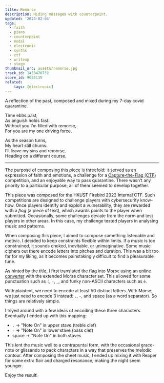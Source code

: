 ```yaml
---
title: Remorse
description: Hiding messages with counterpoint.
updated: '2023-02-04'
tags:
  - faith
  - piano
  - counterpoint
  - modal
  - electronic
  - synths
  - ctf
  - writeup
  - stego
thumbnail_src: assets/remorse.jpg
track_id: 1433470732
score_id: 9645115
related:
    tags: [electronic]
---
```


A reflection of the past, composed and mixed during my 7-day covid quarantine.

Time ebbs past,  
As anguish holds fast.  
Without you I’m filled with remorse,  
For you are my one driving force.

As the season turns,  
My heart still churns.  
I’ll leave my sins and remorse,  
Heading on a different course.

---

The purpose of composing this piece is threefold: it served as an expression of faith and emotions, a challenge for a [Capture-the-Flag (CTF)](/tags/ctf) competition, and an enjoyable way to pass quarantine. There wasn't any priority to a particular purpose; all of them seemed to develop together.

This piece was composed for the HKUST Firebird 2023 Internal CTF. Such competitions are designed to challenge players with cybersecurity know-how. Once players identify and exploit a vulnerability, they are rewarded with a *flag* (a piece of text), which awards points to the player when submitted. Occasionally, some challenges deviate from the norm and test players in other areas. In this case, my challenge tested players in analysing music and patterns.

When composing this piece, I aimed to compose something listenable and motivic. I decided to keep constraints flexible within limits. If a music is too constrained, it sounds choked, inevitable, or unimaginative. Some music ciphers out there encode letters into pitches and duration. This was a bit too far for my liking, as it becomes painstakingly difficult to find a pleasurable tune.

As hinted by the title, I first translated the flag into Morse using an [online converter](https://onlineasciitools.com/convert-ascii-to-morse) with the extended Morse character set. This allowed for some punctuation such as `(`, `-`, `_`, and funky non-ASCII characters such as `é`.

With plaintext, we need to encode at least 50 distinct letters. With Morse, we just need to encode 3 instead: `.`, `-`, and space (as a word separator). So things are relatively simple.

I toyed around with a few ideas of encoding these three characters. Eventually I ended up with this mapping:

* `.` → "Note On" in upper stave (treble clef)
* `-` → "Note On" in lower stave (bass clef)
* space → "Note On" in both staves

This lent the music well to a contrapuntal form, with the occasional grace-note or glissando to pack characters in a way that preserves the melodic contour. After composing the sheet music, I ended up mixing it with Reaper for some extra flair and charged resonance, making the night seem younger.

Enjoy the result!
